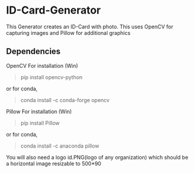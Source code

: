 # ID-Card-Generator

This Generator creates an ID-Card with photo. This uses OpenCV for capturing images and Pillow for additional graphics 

## Dependencies

OpenCV
For installation (Win)
> pip install opencv-python

or for conda,
> conda install -c conda-forge opencv

Pillow
For installation (Win)
> pip install Pillow

or for conda,
> conda install -c anaconda pillow

You will also need a logo id.PNG(logo of any organization) which should be a horizontal image resizable to 500*90
